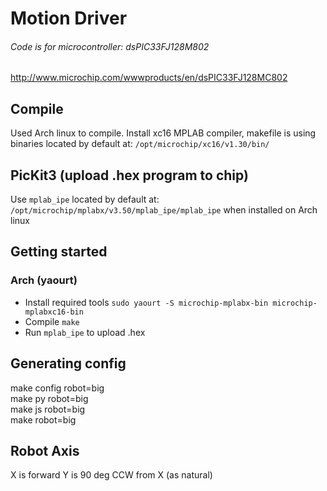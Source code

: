 # Motion Driver

###### Code is for microcontroller: *dsPIC33FJ128M802*
http://www.microchip.com/wwwproducts/en/dsPIC33FJ128MC802


## Compile
Used Arch linux to compile.
Install xc16 MPLAB compiler, makefile is using binaries located by default at:
`/opt/microchip/xc16/v1.30/bin/`

## PicKit3 (upload .hex program to chip)
Use `mplab_ipe` located by default at: `/opt/microchip/mplabx/v3.50/mplab_ipe/mplab_ipe` when installed on Arch linux

## Getting started
### Arch (yaourt)
- Install required tools `sudo yaourt -S microchip-mplabx-bin microchip-mplabxc16-bin`
- Compile `make`
- Run `mplab_ipe` to upload .hex


## Generating config
make config robot=big\
make py robot=big\
make js robot=big\
make robot=big


## Robot Axis
X is forward
Y is 90 deg CCW from X (as natural)
